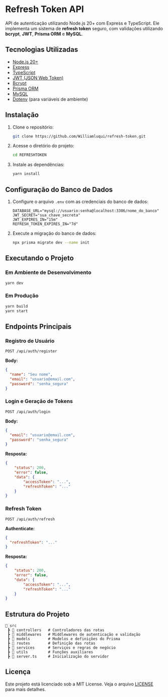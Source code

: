 # Refresh Token API

API de autenticação utilizando Node.js 20+ com Express e TypeScript. Ele implementa
um sistema de **refresh token** seguro, com validações utilizando **bcrypt**,
**JWT**, **Prisma ORM** e **MySQL**.

## Tecnologias Utilizadas

- [Node.js 20+](https://nodejs.org/)
- [Express](https://expressjs.com/)
- [TypeScript](https://www.typescriptlang.org/)
- [JWT (JSON Web Token)](https://jwt.io/)
- [Bcrypt](https://www.npmjs.com/package/bcrypt)
- [Prisma ORM](https://www.prisma.io/)
- [MySQL](https://www.mysql.com/)
- [Dotenv](https://www.npmjs.com/package/dotenv) (para variáveis de ambiente)

## Instalação

1. Clone o repositório:
   ```sh
   git clone https://github.com/Williamluqui/refresh-token.git
   ```
2. Acesse o diretório do projeto:
   ```sh
   cd REFRESHTOKEN
   ```
3. Instale as dependências:
   ```sh
   yarn install
   ```

## Configuração do Banco de Dados

1. Configure o arquivo `.env` com as credenciais do banco de dados:
   ```env
   DATABASE_URL="mysql://usuario:senha@localhost:3306/nome_do_banco"
   JWT_SECRET="sua_chave_secreta"
   JWT_EXPIRES_IN="15m"
   REFRESH_TOKEN_EXPIRES_IN="7d"
   ```
2. Execute a migração do banco de dados:
   ```sh
   npx prisma migrate dev --name init
   ```

## Executando o Projeto

### Em Ambiente de Desenvolvimento

```sh
yarn dev
```

### Em Produção

```sh
yarn build
yarn start
```

## Endpoints Principais

### Registro de Usuário

```http
POST /api/auth/register
```

**Body:**

```json
{
  "name": "Seu nome",
  "email": "usuario@email.com",
  "password": "senha_segura"
}
```

### Login e Geração de Tokens

```http
POST /api/auth/login
```

**Body:**

```json
{
  "email": "usuario@email.com",
  "password": "senha_segura"
}
```

**Resposta:**

```json
{
    "status": 200,
    "error": false,
    "data": {
        "accessToken": "...",
        "refreshToken": "..."
    }
}
```

### Refresh Token

```http
POST /api/auth/refresh
```

**Authenticate:**

```json
{
  "refreshToken": "..."
}
```

**Resposta:**

```json
{
    "status": 200,
    "error": false,
    "data": {
        "accessToken": "...",
        "refreshToken": "..."
    }
}
```

## Estrutura do Projeto

```
📂 src
 ┣ 📂 controllers   # Controladores das rotas
 ┣ 📂 middlewares   # Middlewares de autenticação e validação
 ┣ 📂 models        # Modelos e definições do Prisma
 ┣ 📂 routes        # Definição das rotas
 ┣ 📂 services      # Serviços e regras de negócio
 ┣ 📂 utils         # Funções auxiliares
 ┣ 📜 server.ts     # Inicialização do servidor
```

## Licença

Este projeto está licenciado sob a MIT License. Veja o arquivo [LICENSE](LICENSE)
para mais detalhes.
